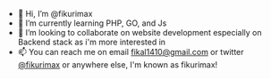 - 👋 Hi, I’m @fikurimax
- 🌱 I’m currently learning PHP, GO, and Js
- 💞️ I’m looking to collaborate on website development especially on Backend stack as i'm more interested in
- 📫 You can reach me on email fikal1410@gmail.com or twitter [@fikurimax](https://twitter.com/fikurimax) or anywhere else, I'm known as fikurimax!

<!---
fikurimax/fikurimax is a ✨ special ✨ repository because its `README.md` (this file) appears on your GitHub profile.
You can click the Preview link to take a look at your changes.
--->

